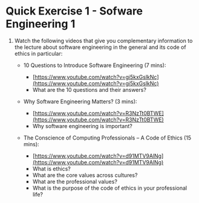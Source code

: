 # Quick Exercise 1 - Sofware Engineering 1

1. Watch the following videos that give you complementary information to the lecture about software engineering in the general and its code of ethics in particular:
   
   - 10 Questions to Introduce Software Engineering  (7 mins):
     -  [https://www.youtube.com/watch?v=gi5kxGslkNc](https://www.youtube.com/watch?v=gi5kxGslkNc)
     -   What are the 10 questions and their answers? 
  
   - Why Software Engineering Matters? (3 mins):
     -  [https://www.youtube.com/watch?v=R3NzTt0BTWE](https://www.youtube.com/watch?v=R3NzTt0BTWE)
     -  Why software engineering is important?

   - The Conscience of Computing Professionals – A Code of Ethics (15 mins):
     - [https://www.youtube.com/watch?v=d91MTV9AlNg](https://www.youtube.com/watch?v=d91MTV9AlNg)
     -  What is ethics? 
     -  What are the core values across cultures?
     -  What are the professional values?
     -  What is the purpose of the code of ethics in your professional life?